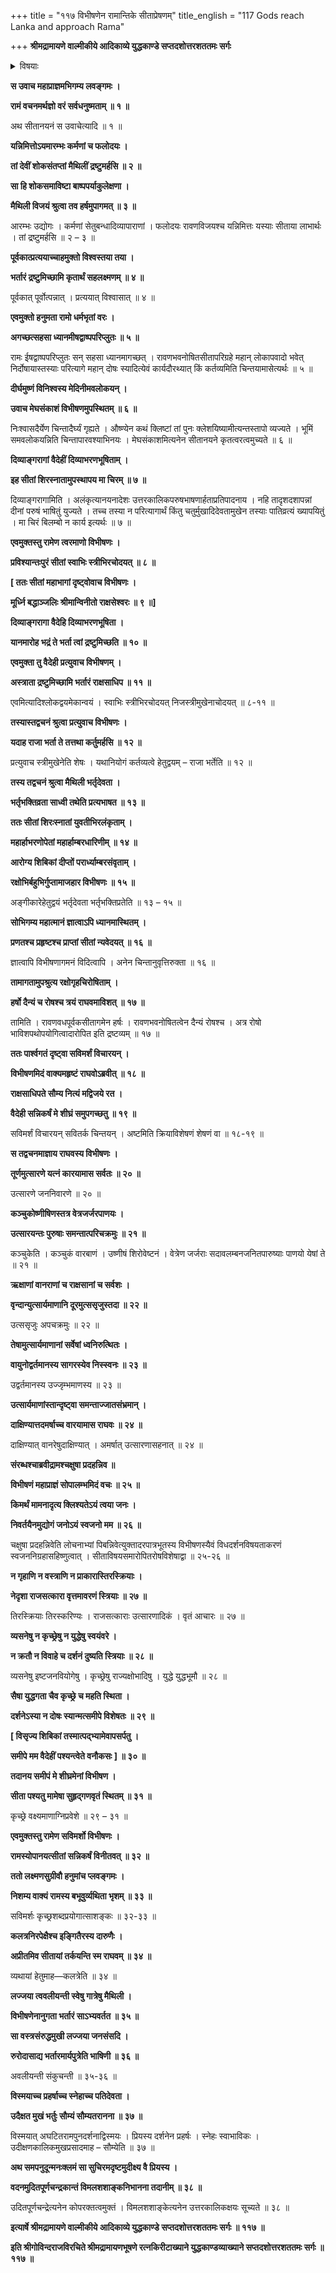 +++
title = "११७ विभीषणेन रामान्तिके सीताप्रेषणम्"
title_english = "117 Gods reach Lanka and approach Rama"

+++
**श्रीमद्रामायणे वाल्मीकीये आदिकाव्ये युद्धकाण्डे सप्तदशोत्तरशततमः सर्गः**


<details><summary>विषयाः</summary>

हनुमन्मुखात्सीतायाः स्वमुखावलोकनाभिलाषंनिवेदितेनरामेण विभीषणंप्रति स्नातालंकृतायाः सीतायाः स्वसमीपनयनचोदना ॥ १ ॥ विभीषणेन सीतायाः शिबिकारोपणेनरामसमीपप्रापणावसरे सरणिगतवानरगणदूरापसारणे तंप्रतिरामेण सरोषोपालम्भं पादचारेणसीतानयनचोदना ॥ २ ॥ तथासमागतयासीतया सुहृद्गणमध्यगत श्रीरामचन्द्रमुखावलोकनेन हर्षाधिगमः ॥ ३ ॥

</details>




**स उवाच महाप्राज्ञमभिगम्य लवङ्गमः ।**

**रामं वचनमर्थज्ञो वरं सर्वधनुष्मताम् ॥ १ ॥**

अथ सीतानयनं स उवाचेत्यादि ॥ १ ॥



**यन्निमित्तोऽयमारम्भः कर्मणां च फलोदयः ।**

**तां देवीं शोकसंतप्तां मैथिलीं द्रष्टुमर्हसि ॥ २ ॥**

**सा हि शोकसमाविष्टा बाष्पपर्याकुलेक्षणा ।**

**मैथिली विजयं श्रुत्वा तव हर्षमुपागमत् ॥ ३ ॥**

आरम्भः उद्योगः । कर्मणां सेतुबन्धादिव्यापाराणां । फलोदयः रावणविजयश्च यन्निमित्तः यस्याः सीताया लाभार्थः । तां द्रष्टुमर्हसि ॥ २ – ३ ॥

**पूर्वकात्प्रत्ययाच्चाहमुक्तो विश्वस्तया तया ।**

**भर्तारं द्रष्टुमिच्छामि कृतार्थं सहलक्ष्मणम् ॥ ४ ॥**

पूर्वकात् पूर्वोत्पन्नात् । प्रत्ययात् विश्वासात् ॥ ४ ॥



**एवमुक्तो हनुमता रामो धर्मभृतां वरः ।**

**अगच्छत्सहसा ध्यानमीषद्वाष्पपरिप्लुतः ॥ ५ ॥**

रामः ईषद्वाष्पपरिप्लुतः सन् सहसा ध्यानमागच्छत् । रावणभवनोषितसीतापरिग्रहे महान् लोकापवादो भवेत् निर्दोषायास्तस्याः परित्यागे महान् दोषः स्यादित्येवं कार्यदौरथ्यात् किं कर्तव्यमिति चिन्तयामासेत्यर्थः ॥ ५ ॥



**दीर्घमुष्णं विनिश्वस्य मेदिनीमवलोकयन् ।**

**उवाच मेघसंकाशं विभीषणमुपस्थितम् ॥ ६ ॥**

निःश्वासदैर्येण चिन्तादैर्घ्यं गृह्यते । औष्ण्येन कथं क्लिष्टां तां पुनः क्लेशयिष्यामीत्यन्तस्तापो व्यज्यते । भूमिं समवलोकयन्निति चिन्तापारवश्याभिनयः । मेघसंकाशमित्यनेन सीतानयने कृतत्वरत्वमुच्यते ॥ ६ ॥



**दिव्याङ्गरागां वैदेहीं दिव्याभरणभूषिताम् ।**

**इह सीतां शिरस्नातामुपस्थापय मा चिरम् ॥ ७ ॥**

दिव्याङ्गरागामिति । अलंकृत्यानयनादेशः उत्तरकालिकपरुषभाषणार्हताप्रतिपादनाय । नहि तादृशदशापन्नां दीनां परुषं भाषितुं युज्यते । तच्च तस्या न परित्यागार्थं किंतु चतुर्मुखादिदेवतामुखेन तस्याः पातिव्रत्यं ख्यापयितुं । मा चिरं बिलम्बो न कार्य इत्यर्थः ॥ ७ ॥

**एवमुक्तस्तु रामेण त्वरमाणो विभीषणः ।**

**प्रविश्यान्तःपुरं सीतां स्वाभिः स्त्रीभिरचोदयत् ॥ ८ ॥**

**\[ ततः सीतां महाभागां दृष्ट्वोवाच विभीषणः ।**

**मूर्ध्नि बद्धाञ्जलिः श्रीमान्विनीतो राक्षसेश्वरः ॥ ९ ॥\]**

**दिव्याङ्गरागा वैदेहि दिव्याभरणभूषिता ।**

**यानमारोह भद्रं ते भर्ता त्वां द्रष्टुमिच्छति ॥ १० ॥**

**एवमुक्ता तु वैदेही प्रत्युवाच विभीषणम् ।**

**अस्त्राता द्रष्टुमिच्छामि भर्तारं राक्षसाधिप ॥ ११ ॥**

एवमित्यादिश्लोकद्वयमेकान्वयं । स्वाभिः स्त्रीभिरचोदयत् निजस्त्रीमुखेनाचोदयत् ॥ ८-११ ॥



**तस्यास्तद्वचनं श्रुत्वा प्रत्युवाच विभीषणः ।**

**यदाह राजा भर्ता ते तत्तथा कर्तुमर्हसि ॥ १२ ॥**

प्रत्युवाच स्त्रीमुखेनेति शेषः । यथानियोगं कर्तव्यत्वे हेतुद्वयम् – राजा भर्तेति ॥ १२ ॥



**तस्य तद्वचनं श्रुत्वा मैथिली भर्तृदेवता ।**

**भर्तृभक्तिव्रता साध्वी तथेति प्रत्यभाषत ॥ १३ ॥**

**ततः सीतां शिरःस्नातां युवतीभिरलंकृताम् ।**

**महार्हाभरणोपेतां महार्हाम्बरधारिणीम् ॥ १४ ॥**

**आरोग्य शिबिकां दीप्तों परार्ध्याम्बरसंवृताम् ।**

**रक्षोभिर्बहुभिर्गुप्तामाजहार विभीषणः ॥ १५ ॥**

अङ्गीकारेहेतुद्वयं भर्तृदेवता भर्तृभक्तिप्रतेति ॥ १३ – १५ ॥



**सोभिगम्य महात्मानं ज्ञात्वाऽपि ध्यानमास्थितम् ।**

**प्रणतश्च प्रहृष्टश्च प्राप्तां सीतां न्यवेदयत् ॥ १६ ॥**

ज्ञात्वापि विभीषणागमनं विदित्वापि । अनेन चिन्तानुवृत्तिरुक्ता ॥ १६ ॥



**तामागतामुपश्रुत्य रक्षोगृहचिरोषिताम् ।**

**हर्षो दैन्यं च रोषश्च त्रयं राघवमाविशत् ॥ १७ ॥**

तामिति । रावणवधपूर्वकसीतागमेन हर्षः । रावणभवनोषितत्वेन दैन्यं रोषश्च । अत्र रोषो भाविशपथोपयोगित्वादारोपित इति द्रष्टव्यम् ॥ १७ ॥



**ततः पार्श्वगतं दृष्ट्वा सविमर्शं विचारयन् ।**

**विभीषणमिदं वाक्यमहृष्टं राघवोऽब्रवीत् ॥ १८ ॥**

**राक्षसाधिपते सौम्य नित्यं मद्विजये रत ।**

**वैदेही सन्निकर्षं मे शीघ्रं समुपगच्छतु ॥ १९ ॥**

सविमर्शं विचारयन् सवितर्क चिन्तयन् । अष्टमिति क्रियाविशेषणं शेषणं वा ॥ १८-१९ ॥



**स तद्वचनमाज्ञाय राघवस्य विभीषणः ।**

**तूर्णमुत्सारणे यत्नं कारयामास सर्वतः ॥ २० ॥**

उत्सारणे जननिवारणे ॥ २० ॥



**कञ्चुकोष्णीषिणस्तत्र वेत्रजर्जरपाणयः ।**

**उत्सारयन्तः पुरुषाः समन्तात्परिचक्रमुः ॥ २१ ॥**

कञ्चुकेति । कञ्चुकं वारबाणं । उष्णीषं शिरोवेष्टनं । वेत्रेण जर्जराः सदावलम्बनजनितपारुष्याः पाणयो येषां ते ॥ २१ ॥



**ऋक्षाणां वानराणां च राक्षसानां च सर्वशः ।**

**वृन्दान्युत्सार्यमाणानि दूरमुत्ससृजुस्तदा ॥ २२ ॥**

उत्ससृजुः अपचक्रमुः ॥ २२ ॥



**तेषामुत्सार्यमाणानां सर्वेषां ध्वनिरुत्थितः ।**

**वायुनोद्वर्तमानस्य सागरस्येव निस्स्वनः ॥ २३ ॥**

उद्वर्तमानस्य उज्जृम्भमाणस्य ॥ २३ ॥



**उत्सार्यमाणांस्तान्दृष्ट्वा समन्ताज्जातसंभ्रमान् ।**

**दाक्षिण्यात्तदमर्षाच्च वारयामास राघवः ॥ २४ ॥**

दाक्षिण्यात् वानरेषुदाक्षिण्यात् । अमर्षात् उत्सारणासहनात् ॥ २४ ॥



**संरब्धश्चाब्रवीद्रामश्चक्षुषा प्रदहन्निव ॥**

**विभीषणं महाप्राज्ञं सोपालम्भमिदं वचः ॥ २५ ॥**

**किमर्थं मामनादृत्य क्लिश्यतेऽयं त्वया जनः ।**

**निवर्तयैनमुद्योगं जनोऽयं स्वजनो मम ॥ २६ ॥**

चक्षुषा प्रदहन्निवेति लोचनाभ्यां पिबन्निवेत्युक्तादरपात्रभूतस्य विभीषणस्यैवं विधदर्शनविषयताकरणं स्वजननिग्रहासहिष्णुत्वात् । सीताविषयसमारोपितरोषविशेषाद्वा ॥ २५-२६ ॥





**न गृहाणि न वस्त्राणि न प्राकारास्तिरस्क्रियाः ।**

**नेदृशा राजसत्कारा वृत्तमावरणं स्त्रियाः ॥ २७ ॥**

तिरस्क्रियाः तिरस्करिण्यः । राजसत्काराः उत्सारणादिकं । वृतं आचारः ॥ २७ ॥



**व्यसनेषु न कृच्छ्रेषु न युद्धेषु स्वयंवरे ।**

**न क्रतौ न विवाहे च दर्शनं दुष्यति स्त्रियाः ॥ २८ ॥**

व्यसनेषु इष्टजनवियोगेषु । कृच्छ्रेषु राज्यक्षोभादिषु । युद्धे युद्धभूमौ ॥ २८ ॥



**सैषा युद्धगता चैव कृच्छ्रे च महति स्थिता ।**

**दर्शनेऽस्या न दोषः स्यान्मत्समीपे विशेषतः ॥ २९ ॥**

**\[ विसृज्य शिबिकां तस्मात्पद्भ्यामेवापसर्पतु ।**

**समीपे मम वैदेहीं पश्यन्त्वेते वनौकसः \] ॥ ३० ॥**

**तदानय समीपं मे शीघ्रमेनां विभीषण ।**

**सीता पश्यतु मामेषा सुहृद्गणवृतं स्थितम् ॥ ३१ ॥**

कृच्छ्रे वक्ष्यमाणाग्निप्रवेशे ॥ २९ – ३१ ॥



**एवमुक्तस्तु रामेण सविमर्शो विभीषणः ।**

**रामस्योपानयत्सीतां सन्निकर्षं विनीतवत् ॥ ३२ ॥**

**ततो लक्ष्मणसुग्रीवौ हनुमांच प्लवङ्गमः ।**

**निशम्य वाक्यं रामस्य बभूवुर्व्यथिता भृशम् ॥ ३३ ॥**

सविमर्शः कृच्छ्रशब्दप्रयोगात्साशङ्कः ॥ ३२-३३ ॥



**कलत्रनिरपेक्षैश्च इङ्गितैरस्य दारुणैः ।**

**अप्रीतमिव सीतायां तर्कयन्ति स्म राघवम् ॥ ३४ ॥**

व्यथायां हेतुमाह—कलत्रेति ॥ ३४ ॥



**लज्जया त्ववलीयन्ती स्वेषु गात्रेषु मैथिली ।**

**विभीषणेनानुगता भर्तारं साऽभ्यवर्तत ॥ ३५ ॥**

**सा वस्त्रसंरुद्धमुखी लज्जया जनसंसदि ।**

**रुरोदासाद्य भर्तारमार्यपुत्रेति भाषिणी ॥ ३६ ॥**

अवलीयन्ती संकुचन्ती ॥ ३५-३६ ॥



**विस्मयाच्च प्रहर्षाच्च स्नेहाच्च पतिदेवता ।**

**उदैक्षत मुखं भर्तुः सौम्यं सौम्यतरानना ॥ ३७ ॥**

विस्मयात् अघटितरामपुनदर्शनाद्विस्मयः । प्रियस्य दर्शनेन प्रहर्षः । स्नेहः स्वाभाविकः । उदीक्षणकालिकमुखप्रसादमाह – सौम्येति ॥ ३७ ॥



**अथ समपनुदून्मनःक्लमं सा सुचिरमदृष्टमुदीक्ष्य वै प्रियस्य ।**

**वदनमुदितपूर्णचन्द्रकान्तं विमलशशाङ्कनिभानना तदानीम् ॥ ३८ ॥**

उदितपूर्णचन्द्रेत्यनेन कोपरक्तत्वमुक्तं । विमलशशाङ्केत्यनेन उत्तरकालिकक्षयः सूच्यते ॥ ३८ ॥



**इत्यार्षे श्रीमद्रामायणे वाल्मीकीये आदिकाव्ये युद्धकाण्डे सप्तदशोत्तरशततमः सर्गः ॥ ११७ ॥**

**इति श्रीगोविन्दराजविरचिते श्रीमद्रामायणभूषणे रत्नकिरीटाख्याने युद्धकाण्डव्याख्याने सप्तदशोत्तरशततमः सर्गः ॥ ११७ ॥**
